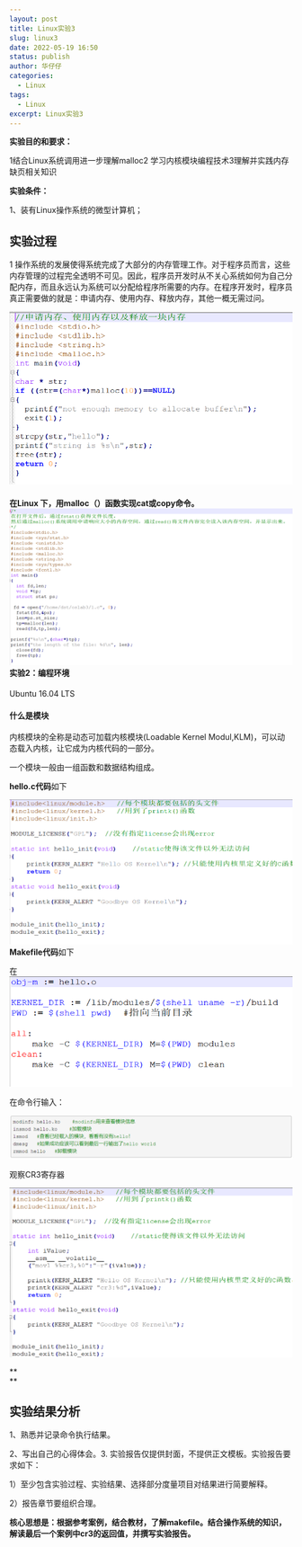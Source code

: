 ```yaml
---
layout: post
title: Linux实验3
slug: linux3
date: 2022-05-19 16:50
status: publish
author: 华仔仔
categories: 
  - Linux
tags: 
  - Linux
excerpt: Linux实验3
---
```


**实验目的和要求：**

1结合Linux系统调用进一步理解malloc2 学习内核模块编程技术3理解并实践内存缺页相关知识

**实验条件：**

1、装有Linux操作系统的微型计算机；

## 实验过程

1 操作系统的发展使得系统完成了大部分的内存管理工作。对于程序员而言，这些内存管理的过程完全透明不可见。因此，程序员开发时从不关心系统如何为自己分配内存，而且永远认为系统可以分配给程序所需要的内存。在程序开发时，程序员真正需要做的就是：申请内存、使用内存、释放内存，其他一概无需过问。

![](images/4aa38c3284401b1a3749185df568cd3a.png)

#### 在Linux 下，用malloc（）函数实现cat或copy命令。![](images/48eb512a861c98e380acb171475c5c9c.png)实验2：编程环境

Ubuntu 16.04 LTS

#### 什么是模块

内核模块的全称是动态可加载内核模块(Loadable Kernel Modul,KLM)，可以动态载入内核，让它成为内核代码的一部分。

一个模块一般由一组函数和数据结构组成。

**hello.c代码**如下

![](images/5fe6ea85ad6725a78da6f9694515208c.png) **Makefile代码**如下

在![](images/900d450c076e6534968cf4bcd23a9634.png)

在命令行输入：

![](images/388f175eff65d94bc81b7b39015d322e.png)

观察CR3寄存器

![](images/ed3bf7f06a5b76947f0ff310fe0e13b0.png)

**  
**

## 实验结果分析

1、熟悉并记录命令执行结果。

2、写出自己的心得体会。3. 实验报告仅提供封面，不提供正文模板。实验报告要求如下：

1）至少包含实验过程、实验结果、选择部分度量项目对结果进行简要解释。

2）报告章节要组织合理。

**核心思想是：根据参考案例，结合教材，了解makefile。结合操作系统的知识，解读最后一个案例中cr3的返回值，并撰写实验报告。**
